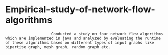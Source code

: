 # Empirical-study-of-network-flow-algorithms
                        Conducted a study on four network flow algorithms which are implemented in java and analyzed by evaluating the runtime of these algorithms based on different types of input graphs like bipartite graph, mesh graph, random graph etc.               
